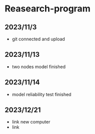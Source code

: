 # Reasearch-program

## 2023/11/3
- git connected and upload

## 2023/11/13
- two nodes model finished

## 2023/11/14
- model reliability test finished

## 2023/12/21
- link new computer 
- link